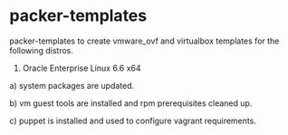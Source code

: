 packer-templates
================

packer-templates to create vmware_ovf and virtualbox templates for the following distros.

1) Oracle Enterprise Linux 6.6 x64

  a) system packages are updated.

  b) vm guest tools are installed and rpm prerequisites cleaned up.

  c) puppet is installed and used to configure vagrant requirements.
